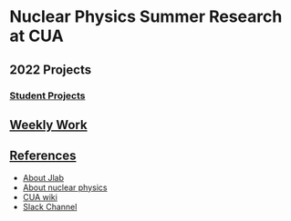 # Nuclear Physics Summer Research at CUA

## 2022 Projects
### [Student Projects](student_projects)

## [Weekly Work](weekly_work)

## [References](references)
* [About Jlab](https://www.jlab.org/about)
* [About nuclear physics](https://particleadventure.org/)
* [CUA wiki](http://www.vsl.cua.edu/cua_phy/index.php/MainPage:Nuclear:Summer2021)
* [Slack Channel](https://cuaphysicsreu2022.slack.com/)
